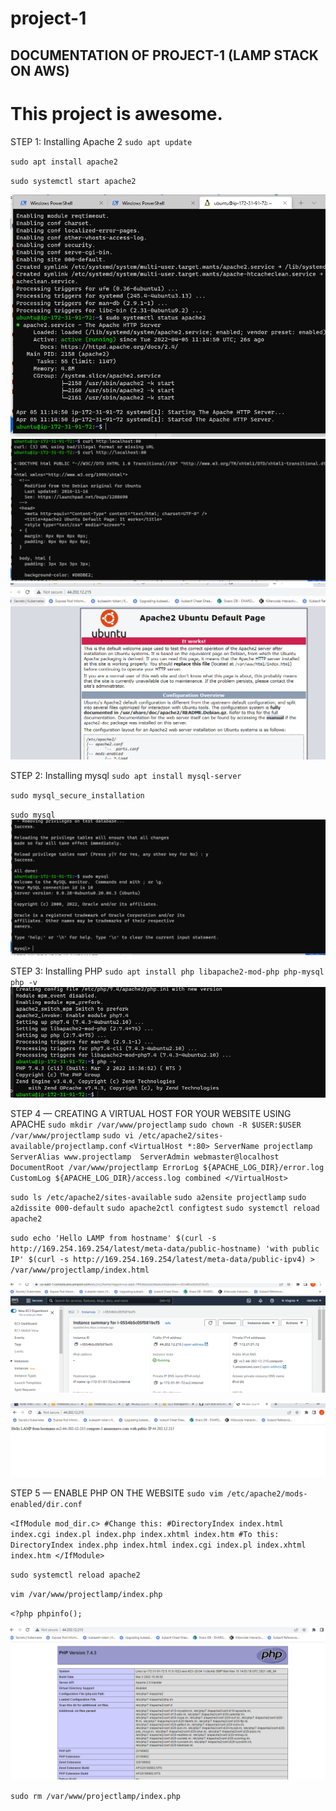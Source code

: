 # project-1
## DOCUMENTATION OF PROJECT-1 (LAMP STACK ON AWS)
# This project is awesome. 
STEP 1: Installing Apache 2
`sudo apt update`

`sudo apt install apache2`

`sudo systemctl start apache2`

![apacheInstall](apache2status.PNG)
![curlpage](curlpage.PNG)
![alt text](./Images/defaultpage.PNG)

STEP 2: Installing mysql
`sudo apt install mysql-server`

`sudo mysql_secure_installation`

`sudo mysql`
![accessToMysql](./Images/sudomysql.PNG)


STEP 3: Installing PHP
`sudo apt install php libapache2-mod-php php-mysql`
`php -v`
![PHP Installed](./Images/phpInstalled.PNG)

STEP 4 — CREATING A VIRTUAL HOST FOR YOUR WEBSITE USING APACHE
`sudo mkdir /var/www/projectlamp`
`sudo chown -R $USER:$USER /var/www/projectlamp`
`sudo vi /etc/apache2/sites-available/projectlamp.conf`
`<VirtualHost *:80>
    ServerName projectlamp
    ServerAlias www.projectlamp 
    ServerAdmin webmaster@localhost
    DocumentRoot /var/www/projectlamp
    ErrorLog ${APACHE_LOG_DIR}/error.log
    CustomLog ${APACHE_LOG_DIR}/access.log combined
</VirtualHost>`

`sudo ls /etc/apache2/sites-available`
`sudo a2ensite projectlamp`
`sudo a2dissite 000-default`
`sudo apache2ctl configtest`
`sudo systemctl reload apache2`

`sudo echo 'Hello LAMP from hostname' $(curl -s http://169.254.169.254/latest/meta-data/public-hostname) 'with public IP' $(curl -s http://169.254.169.254/latest/meta-data/public-ipv4) > /var/www/projectlamp/index.html`

![IPAddresOfEC2Instance](./Images/IPaddressOfEC2.PNG)

![WebPageVirtualHost](./Images/webpagewithPHP.PNG)

STEP 5 — ENABLE PHP ON THE WEBSITE
`sudo vim /etc/apache2/mods-enabled/dir.conf`

`<IfModule mod_dir.c>
        #Change this:
        #DirectoryIndex index.html index.cgi index.pl index.php index.xhtml index.htm
        #To this:
        DirectoryIndex index.php index.html index.cgi index.pl index.xhtml index.htm
</IfModule>`

`sudo systemctl reload apache2`

`vim /var/www/projectlamp/index.php`

`<?php
phpinfo();`

![phpPage](./Images/phpPage.PNG)

`sudo rm /var/www/projectlamp/index.php`


